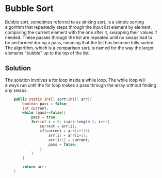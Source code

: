 # Bubble Sort
Bubble sort, sometimes referred to as sinking sort, is a simple sorting algorithm that repeatedly steps through the input list element by element, comparing the current element with the one after it, swapping their values if needed. These passes through the list are repeated until no swaps had to be performed during a pass, meaning that the list has become fully sorted. The algorithm, which is a comparison sort, is named for the way the larger elements "bubble" up to the top of the list.

## Solution
The solution involves a for loop inside a while loop.
The while loop will always run until the for loop makes a pass through the array without 
finding any swaps.

```java
    public static int[] sort(int[] arr){
        boolean pass = false;
        int current;
        while (pass==false){
            pass = true;
            for(int i = 0; i<arr.length-1; i++){
                current = arr[i];
                if(current > arr[i+1]){
                    arr[i] = arr[i+1];
                    arr[i+1] = current;
                    pass = false;
                }
            }
        }

        return arr;
    }
```